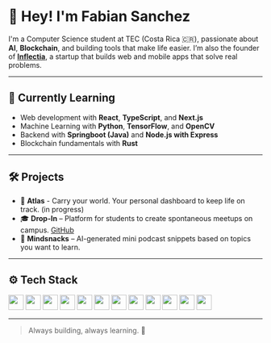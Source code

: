 # 👋 Hey! I'm Fabian Sanchez

I'm a Computer Science student at TEC (Costa Rica 🇨🇷), passionate about **AI**, **Blockchain**, and building tools that make life easier. I’m also the founder of [**Inflectia**](https://github.com/Inflectia), a startup that builds web and mobile apps that solve real problems.

---

## 🧠 Currently Learning

- Web development with **React**, **TypeScript**, and **Next.js**
- Machine Learning with **Python**, **TensorFlow**, and **OpenCV**
- Backend with **Springboot (Java)** and **Node.js with Express**
- Blockchain fundamentals with **Rust**

---

## 🛠️ Projects

- 💪 **Atlas** - Carry your world. Your personal dashboard to keep life on track. (in progress)
- 🎓 **Drop-In** – Platform for students to create spontaneous meetups on campus. [GitHub](https://github.com/FabianSanchezD/dropin)
- 🧠 **Mindsnacks** – AI-generated mini podcast snippets based on topics you want to learn.

---

## ⚙️ Tech Stack

<p>
  <img src="https://cdn.jsdelivr.net/gh/devicons/devicon/icons/python/python-original.svg" height="30"/>
  <img src="https://cdn.jsdelivr.net/gh/devicons/devicon/icons/typescript/typescript-original.svg" height="30"/>
  <img src="https://cdn.jsdelivr.net/gh/devicons/devicon/icons/javascript/javascript-original.svg" height="30"/>
  <img src="https://cdn.jsdelivr.net/gh/devicons/devicon/icons/react/react-original.svg" height="30"/>
  <img src="https://cdn.jsdelivr.net/gh/devicons/devicon/icons/nextjs/nextjs-original.svg" height="30"/>
  <img src="https://github.com/user-attachments/assets/4e086cf3-0fc0-4f1e-8a4b-5212b36e6561" height='30' />
  <img src="https://github.com/user-attachments/assets/0c9b52e7-4c8f-43bd-a7f6-ba00ac2bfd90" height='30' />
  <img src="https://cdn.jsdelivr.net/gh/devicons/devicon/icons/html5/html5-original.svg" height="30"/>
  <img src="https://cdn.jsdelivr.net/gh/devicons/devicon/icons/css3/css3-original.svg" height="30"/>
  <img src="https://cdn.jsdelivr.net/gh/devicons/devicon/icons/git/git-original.svg" height="30"/>
  <img src="https://cdn.jsdelivr.net/gh/devicons/devicon/icons/github/github-original.svg" height="30"/>
  <img src="https://raw.githubusercontent.com/marwin1991/profile-technology-icons/main/icons/supabase.png" height="30"/>
</p>

---

> Always building, always learning. 🚀


